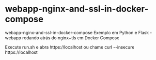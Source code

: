 # webapp-nginx-and-ssl-in-docker-compose

webapp-nginx-and-ssl-in-docker-compose
Exemplo em Python e Flask - webapp rodando atrás do nginx+tls em Docker Compose

Execute run.sh e abra https://localhost ou chame curl --insecure https://localhost
